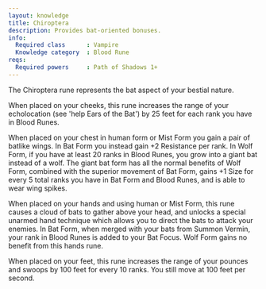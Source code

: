 ```yaml
---
layout: knowledge
title: Chiroptera
description: Provides bat-oriented bonuses.
info:
  Required class      : Vampire
  Knowledge category  : Blood Rune
reqs:
  Required powers     : Path of Shadows 1+
---
```


The Chiroptera rune represents the bat aspect of your bestial nature.

When placed on your cheeks, this rune increases the range of your echolocation 
(see 'help Ears of the Bat') by 25 feet for each rank you have in Blood Runes.

When placed on your chest in human form or Mist Form you gain a pair of batlike
wings.  In Bat Form you instead gain +2 Resistance per rank.  In Wolf Form, if 
you have at least 20 ranks in Blood Runes, you grow into a giant bat instead of
a wolf.  The giant bat form has all the normal benefits of Wolf Form, combined 
with the superior movement of Bat Form, gains +1 Size for every 5 total ranks 
you have in Bat Form and Blood Runes, and is able to wear wing spikes.

When placed on your hands and using human or Mist Form, this rune causes a 
cloud of bats to gather above your head, and unlocks a special unarmed hand 
technique which allows you to direct the bats to attack your enemies.  In Bat 
Form, when merged with your bats from Summon Vermin, your rank in Blood Runes 
is added to your Bat Focus.  Wolf Form gains no benefit from this hands rune.

When placed on your feet, this rune increases the range of your pounces and 
swoops by 100 feet for every 10 ranks.  You still move at 100 feet per second.